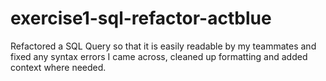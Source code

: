 # exercise1-sql-refactor-actblue
Refactored a SQL Query so that it is easily readable by my teammates and fixed any syntax errors I came across, cleaned up formatting and added context where needed.
